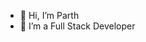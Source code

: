 - 👋 Hi, I’m Parth
- 👀 I’m a Full Stack Developer

<!---
parth-koshta/parth-koshta is a ✨ special ✨ repository because its `README.md` (this file) appears on your GitHub profile.
You can click the Preview link to take a look at your changes.
--->
